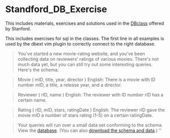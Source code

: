 # Standford_DB_Exercise
This includes materials, exercises and solutions used in the [DBclass](https://lagunita.stanford.edu/courses/DB/SQL/SelfPaced/course/#i4x://DB/SQL/chapter/ch-sql) offered by Stanford.

This includes exercises for sql in the classes. The first line in all examples is used by the dbext vim plugin to correctly connect to the right database.

> You've started a new movie-rating website, and you've been collecting data on reviewers' ratings of various movies. There's not much data yet, but you can still try out some interesting queries. Here's the schema: 

> Movie ( mID, title, year, director ) 
English: There is a movie with ID number mID, a title, a release year, and a director. 

> Reviewer ( rID, name ) 
English: The reviewer with ID number rID has a certain name. 

> Rating ( rID, mID, stars, ratingDate ) 
English: The reviewer rID gave the movie mID a number of stars rating (1-5) on a certain ratingDate. 

> Your queries will run over a small data set conforming to the schema. View the [database](https://lagunita.stanford.edu/c4x/DB/SQL/asset/moviedata.html). (You can also [download the schema and data](https://s3-us-west-2.amazonaws.com/prod-c2g/db/Winter2013/files/rating.sql).) 
''
